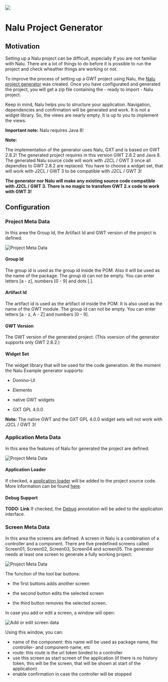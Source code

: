 <a title="Gitter" href="https://gitter.im/mvp4g/mvp4g"><img src="https://badges.gitter.im/Join%20Chat.svg"></a>

# Nalu Project Generator

## Motivation

Setting up a Nalu project can be difficult, especially if you are not familiar with Nalu. There are a lot of things
to do before it is possible to run the project and check wheather things are working or not.

To improve the process of setting up a GWT project using Nalu, the
[Nalu project generator](http://www.mvp4g.org/gwt-boot-starter-nalu/GwtBootStarterNalu.html) was created. Once you have configurated and generated the project, you will get a zip file containing the - ready to import - Nalu project.

Keep in mind, Nalu helps you to structure your application. Navigation, dependencies and confirmation will be generated and
work. It is not a widget library. So, the views are nearly empty. It is up to you to implement the views.

**Important note:** Nalu requires Java 8!

**Note:**

The implementation of the generator uses Nalu, GXT and is based on GWT 2.8.2! The generated project requires in this
version GWT 2.8.2 and Java 8. The generated Nalu source code will work with J2CL / GWT 3 once all dependies to GWT
2.8.2 are replaced. You have to choose a widget set, that will work with J2CL / GWT 3 to be compatible with J2CL / GWT 3!

**The generator nor Nalu will make any existing source code compatible with J2CL / GWT 3. There is no magic to
transfom GWT 2.x code to work with GWT 3!**

## Configuration

### Project Meta Data

In this area the Group Id, the Artifact Id and GWT version of the project is defined.

![Project Meta Data](https://github.com/mvp4g/gwt-boot-starter-nalu/blob/master/etc/images/ProjectMetaData.png?raw=true)

#### Group Id

The group id is used as the group id inside the POM. Also it will be used as the name of the package. The group id can
not be empty. You can enter letters [a - z], numbers [0 - 9] and dots [.].

#### Artifact Id

The artifact id is used as the artifact id inside the POM. It is also used as the name of the GWT module. The group id
can not be empty. You can enter letters [a - z, A - Z] and numbers [0 - 9].

#### GWT Version

The GWT version of the generated project. (This voersion of the generator supports only GWT 2.8.2.)

#### Widget Set

The widget library that will be used for the code generation.
At the moment the Nalu Example generator supports:

- Domino-UI

- Elemento

- native GWT widgets

- GXT GPL 4.0.0

**Note:** The native GWT and the GXT GPL 4.0.0 widget sets will not work with J2CL / GWT 3!

### Application Meta Data

In this area the features of Nalu for generated the project are defined.

![Project Meta Data](https://github.com/mvp4g/gwt-boot-starter-nalu/blob/master/etc/images/ApplicationMetaData.png?raw=true)

#### Application Loader
If checked, a [application loader](https://github.com/mvp4g/nalu/wiki/02.-Application-Loader) will be added to the project source code.
More information can be found [here](https://github.com/mvp4g/nalu/wiki/03.-Application-Loader).

#### Debug Support
**TODO: Link**
If checked, the [Debug](https://github.com/mvp4g/nalu/wiki/02.-Application#debug-annotation) annotation will be
aded to the applicaiton interface.

### Screen Meta Data

In this area the screens are defined. A screen in Nalu is a combination of a controller and a component. There are five
predefined screens called Screen01, Screen02, Screen03, Screen04 and screen05. The generator needs at least one screen to generate a fully working project.

![Project Meta Data](https://github.com/mvp4g/gwt-boot-starter-nalu/blob/master/etc/images/ScreenMetaData.png?raw=true)

The function of the tool bar buttons:

- the first buttons adds another screen

- the second button edits the selected screen

- the third button removes the selected screen.

In case you add or edit a screen, a window will open:

![Add or edit screen data](https://github.com/mvp4g/gwt-boot-starter-nalu/blob/master/etc/images/ScreenWindowMetaData.png?raw=true)

Using this window, you can:

* name of the component: this name will be used as package name, the controller- and component-name, etc
* route: this route is the url token binded to a controller
* use this screen as start screen of the application (if there is no history token, this will be the screen, that will
  be shown at start of the application)
* enable confirmation in case the controller will be stopped
